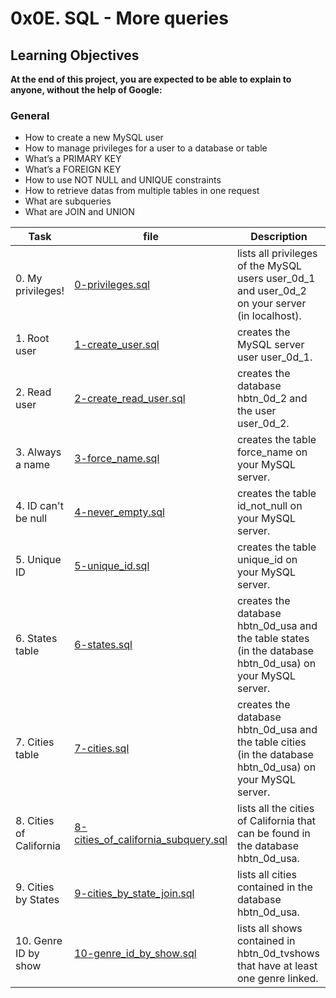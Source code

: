 # 0x0E. SQL - More queries

## Learning Objectives

**At the end of this project, you are expected to be able to explain to anyone, without the help of Google:**

### General

- How to create a new MySQL user
- How to manage privileges for a user to a database or table
- What’s a PRIMARY KEY
- What’s a FOREIGN KEY
- How to use NOT NULL and UNIQUE constraints
- How to retrieve datas from multiple tables in one request
- What are subqueries
- What are JOIN and UNION

| Task | file | Description |
|------|------|-------------|
| 0. My privileges! | [0-privileges.sql](https://github.com/SHEFOO10/alx-higher_level_programming/tree/main/0x0D-SQL_introduction/1-create_database_if_missing.sql) | lists all privileges of the MySQL users user_0d_1 and user_0d_2 on your server (in localhost). |
| 1. Root user | [1-create_user.sql](https://github.com/SHEFOO10/alx-higher_level_programming/tree/main/0x0D-SQL_introduction/1-create_user.sql) | creates the MySQL server user user_0d_1. |
| 2. Read user | [2-create_read_user.sql](https://github.com/SHEFOO10/alx-higher_level_programming/tree/main/0x0D-SQL_introduction/2-create_read_user.sql) | creates the database hbtn_0d_2 and the user user_0d_2. |
| 3. Always a name | [3-force_name.sql](https://github.com/SHEFOO10/alx-higher_level_programming/tree/main/0x0D-SQL_introduction/3-force_name.sql) | creates the table force_name on your MySQL server.|
| 4. ID can't be null | [4-never_empty.sql](https://github.com/SHEFOO10/alx-higher_level_programming/tree/main/0x0D-SQL_introduction/4-never_empty.sql) | creates the table id_not_null on your MySQL server.|
| 5. Unique ID | [5-unique_id.sql](https://github.com/SHEFOO10/alx-higher_level_programming/tree/main/0x0D-SQL_introduction/5-unique_id.sql) | creates the table unique_id on your MySQL server.|
| 6. States table | [6-states.sql](https://github.com/SHEFOO10/alx-higher_level_programming/tree/main/0x0D-SQL_introduction/6-states.sql) | creates the database hbtn_0d_usa and the table states (in the database hbtn_0d_usa) on your MySQL server. |
| 7. Cities table | [7-cities.sql](https://github.com/SHEFOO10/alx-higher_level_programming/tree/main/0x0D-SQL_introduction/7-cities.sql) | creates the database hbtn_0d_usa and the table cities (in the database hbtn_0d_usa) on your MySQL server. |
| 8. Cities of California | [8-cities_of_california_subquery.sql](https://github.com/SHEFOO10/alx-higher_level_programming/tree/main/0x0D-SQL_introduction/8-cities_of_california_subquery.sql) | lists all the cities of California that can be found in the database hbtn_0d_usa. |
| 9. Cities by States | [9-cities_by_state_join.sql](https://github.com/SHEFOO10/alx-higher_level_programming/tree/main/0x0D-SQL_introduction/9-cities_by_state_join.sql) | lists all cities contained in the database hbtn_0d_usa. |
| 10. Genre ID by show | [10-genre_id_by_show.sql](https://github.com/SHEFOO10/alx-higher_level_programming/tree/main/0x0D-SQL_introduction/10-genre_id_by_show.sql) | lists all shows contained in hbtn_0d_tvshows that have at least one genre linked. |
